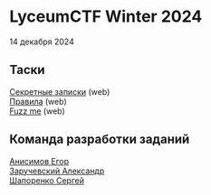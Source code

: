 <h1>LyceumCTF Winter 2024</h1>

<p>14 декабря 2024</p>
<h2>Таски</h2>
<a href="https://github.com/PolyCTF-DEV/LyceumCTF-Winter-2024/tree/main/Секретные_записки">Секретные записки</a> (web)<br>
<a href="https://github.com/PolyCTF-DEV/LyceumCTF-Winter-2024/tree/main/Правила">Правила</a> (web)<br>
<a href="https://github.com/PolyCTF-DEV/LyceumCTF-Winter-2024/tree/main/Fuzz_me">Fuzz me</a> (web)<br>

<h2>Команда разработки заданий</h2>
<a href="http://t.me/eianisimov">Анисимов Егор</a><br>
<a href="http://t.me/z4vr1k_official">Заручевский Александр</a><br>
<a href="http://t.me/sergk0t">Шапоренко Сергей</a><br>

